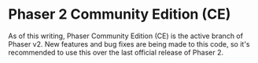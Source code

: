 # Phaser 2 Community Edition (CE)
As of this writing, Phaser Community Edition (CE) is the active branch of Phaser v2. New features and bug fixes are being made to this code, so it's recommended to use this over the last official release of Phaser 2.
